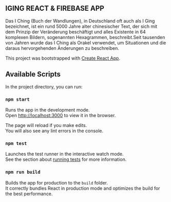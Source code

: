 ## IGING REACT & FIREBASE APP

Das I Ching (Buch der Wandlungen), in Deutschland oft auch als I Ging bezeichnet, ist ein rund 5000 Jahre alter chinesischer Text, der sich mit dem Prinzip der Veränderung beschäftigt und alles Existente in 64 komplexen Bildern, sogenannten Hexagrammen, beschreibt.Seit tausenden von Jahren wurde das I Ching als Orakel verwendet, um Situationen und die daraus hervorgehenden Änderungen zu beschreiben.

This project was bootstrapped with [Create React App](https://github.com/facebook/create-react-app).

## Available Scripts

In the project directory, you can run:

### `npm start`

Runs the app in the development mode.<br />
Open [http://localhost:3000](http://localhost:3000) to view it in the browser.

The page will reload if you make edits.<br />
You will also see any lint errors in the console.

### `npm test`

Launches the test runner in the interactive watch mode.<br />
See the section about [running tests](https://facebook.github.io/create-react-app/docs/running-tests) for more information.

### `npm run build`

Builds the app for production to the `build` folder.<br />
It correctly bundles React in production mode and optimizes the build for the best performance.






